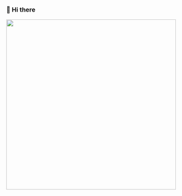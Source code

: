 ### 👋 Hi there

<!-- <img src="https://github-readme-stats.vercel.app/api?username=SHUAXINDIARY&theme=dracula" height="247" /> -->    
<img src="https://github-readme-stats.vercel.app/api/top-langs/?username=SHUAXINDIARY&layout=compact&theme=dracula" width="450"/>
